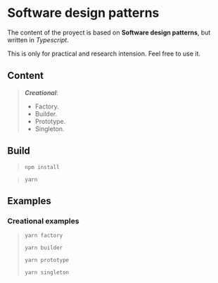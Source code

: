 # Software design patterns

The content of the proyect is based on **Software design patterns**, but written in _Typescript_.

This is only for practical and research intension. Feel free to use it.

## Content

> **_Creational_**:
>
> -   Factory.
> -   Builder.
> -   Prototype.
> -   Singleton.

## Build

> <code>npm install</code>

> <code>yarn</code>

## Examples

### Creational examples

> <code>yarn factory</code>
>
> <code>yarn builder</code>
>
> <code>yarn prototype</code>
>
> <code>yarn singleton</code>
